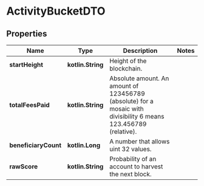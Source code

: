 
# ActivityBucketDTO

## Properties
Name | Type | Description | Notes
------------ | ------------- | ------------- | -------------
**startHeight** | **kotlin.String** | Height of the blockchain. | 
**totalFeesPaid** | **kotlin.String** | Absolute amount. An amount of 123456789 (absolute) for a mosaic with divisibility 6 means 123.456789 (relative). | 
**beneficiaryCount** | **kotlin.Long** | A number that allows uint 32 values. | 
**rawScore** | **kotlin.String** | Probability of an account to harvest the next block. | 



